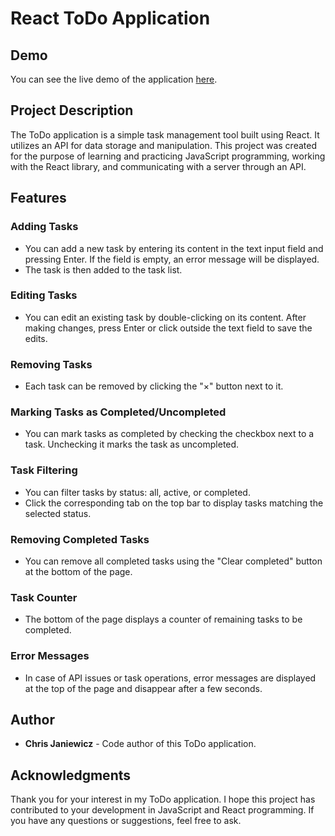 # React ToDo Application

## Demo

You can see the live demo of the application [here](https://spojrzenie.github.io/react_todo-app-with-api/).

## Project Description

The ToDo application is a simple task management tool built using React. It utilizes an API for data storage and manipulation. This project was created for the purpose of learning and practicing JavaScript programming, working with the React library, and communicating with a server through an API.

## Features

### Adding Tasks

- You can add a new task by entering its content in the text input field and pressing Enter. If the field is empty, an error message will be displayed.
- The task is then added to the task list.

### Editing Tasks

- You can edit an existing task by double-clicking on its content. After making changes, press Enter or click outside the text field to save the edits.

### Removing Tasks

- Each task can be removed by clicking the "×" button next to it.

### Marking Tasks as Completed/Uncompleted

- You can mark tasks as completed by checking the checkbox next to a task. Unchecking it marks the task as uncompleted.

### Task Filtering

- You can filter tasks by status: all, active, or completed.
- Click the corresponding tab on the top bar to display tasks matching the selected status.

### Removing Completed Tasks

- You can remove all completed tasks using the "Clear completed" button at the bottom of the page.

### Task Counter

- The bottom of the page displays a counter of remaining tasks to be completed.

### Error Messages

- In case of API issues or task operations, error messages are displayed at the top of the page and disappear after a few seconds.

## Author

- **Chris Janiewicz** - Code author of this ToDo application.

## Acknowledgments

Thank you for your interest in my ToDo application. I hope this project has contributed to your development in JavaScript and React programming. If you have any questions or suggestions, feel free to ask.
